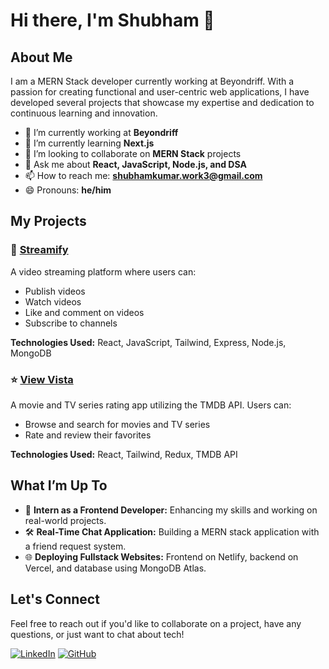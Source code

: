 # Hi there, I'm Shubham 👋

## About Me

I am a MERN Stack developer currently working at Beyondriff. With a passion for creating functional and user-centric web applications, I have developed several projects that showcase my expertise and dedication to continuous learning and innovation.

- 🔭 I’m currently working at **Beyondriff**
- 🌱 I’m currently learning **Next.js**
- 👯 I’m looking to collaborate on **MERN Stack** projects
- 💬 Ask me about **React, JavaScript, Node.js, and DSA**
- 📫 How to reach me: **shubhamkumar.work3@gmail.com**
- 😄 Pronouns: **he/him**

## My Projects

### 🚀 [Streamify](https://github.com/Shubham071122/streamify)
A video streaming platform where users can:
- Publish videos
- Watch videos
- Like and comment on videos
- Subscribe to channels

**Technologies Used:** React, JavaScript, Tailwind, Express, Node.js, MongoDB

### ⭐ [View Vista](https://github.com/Shubham071122/viewvista)
A movie and TV series rating app utilizing the TMDB API. Users can:
- Browse and search for movies and TV series
- Rate and review their favorites

**Technologies Used:** React, Tailwind, Redux, TMDB API

## What I’m Up To

- 🌟 **Intern as a Frontend Developer:** Enhancing my skills and working on real-world projects.
- 🛠 **Real-Time Chat Application:** Building a MERN stack application with a friend request system.
- 🌐 **Deploying Fullstack Websites:** Frontend on Netlify, backend on Vercel, and database using MongoDB Atlas.

## Let's Connect

Feel free to reach out if you'd like to collaborate on a project, have any questions, or just want to chat about tech!

[![LinkedIn](https://img.shields.io/badge/-LinkedIn-blue)](https://www.linkedin.com/in/shubhamkumar0711)
[![GitHub](https://img.shields.io/badge/-GitHub-gray)](https://github.com/Shubham071122)

